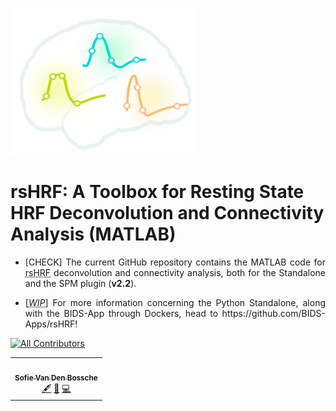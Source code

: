 <a href="https://github.com/compneuro-da/rsHRF"><img src="https://github.com/compneuro-da/rsHRF/blob/update/img/rsHRF_logo.png" alt="rsHRF" width="300"></a>

# rsHRF: A Toolbox for Resting State HRF Deconvolution and Connectivity Analysis (MATLAB)

* <p align="justify">[CHECK] The current GitHub repository contains the MATLAB code for <abbr title="resting-state hemodynamic response function">rsHRF</abbr> deconvolution and connectivity analysis, both for the Standalone and the SPM plugin (<b>v2.2</b>).</p>
* <p align="justify">[<abbr title="Work In Progress"><i>WIP</i></abbr>] For more information concerning the Python Standalone, along with the BIDS-App through Dockers, head to https://github.com/BIDS-Apps/rsHRF!</p>

<!-- ALL-CONTRIBUTORS-BADGE:START - Do not remove or modify this section -->
[![All Contributors](https://img.shields.io/badge/all_contributors-3-orange.svg?style=flat-square)](#contributors-)
<!-- ALL-CONTRIBUTORS-BADGE:END 


## Team 

* Guorong Wu
* Nigel Colenbier
* Sofie Van Den Bossche
* Daniele Marinazzo

* Madhur Tandon (Python - BIDS)
* Asier Erramuzpe (Python - BIDS)

<!-- ALL-CONTRIBUTORS-LIST:START - Do not remove or modify this section -->
<!-- prettier-ignore-start -->
<!-- markdownlint-disable -->
<table>
  <tr>
    <td align="center"><a href="https://github.com/sofievdbos"><img src="https://avatars1.githubusercontent.com/u/23309041?s=400&u=805568da438fcb3d8d5aaf92362098b393b3a57a&v=4" width="100px;" alt=""/><br /><sub><b>Sofie Van Den Bossche</b></sub></a><br /><a href="" title="Content">🖋</a> <a href="" title="">🤔</a> <a href="" title="Code">💻</a></td>
  </tr>
</table>

<!-- markdownlint-enable -->
<!-- prettier-ignore-end -->
<!-- ALL-CONTRIBUTORS-LIST:END -->
